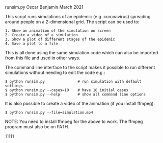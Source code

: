 runsim.py
Oscar Benjamin
March 2021

This script runs simulations of an epidemic (e.g. coronavirus) spreading
around people on a 2-dimensional grid. The script can be used to:

    1. Show an animation of the simulation on screen
    2. Create a video of a simulation
    3. Show a plot of different stages of the epidemic
    4. Save a plot to a file

This is all done using the same simulation code which can also be imported
from this file and used in other ways.

The command line interface to the script makes it possible to run different
simulations without needing to edit the code e.g.:

    $ python runsim.py               # run simulation with default settings
    $ python runsim.py --cases=10    # have 10 initial cases
    $ python runsim.py --help        # show all command line options

It is also possible to create a video of the animation (if you install
ffmpeg):

    $ python runsim.py --file=simulation.mp4

NOTE: You need to install ffmpeg for the above to work. The ffmpeg program
must also be on PATH.

11111
